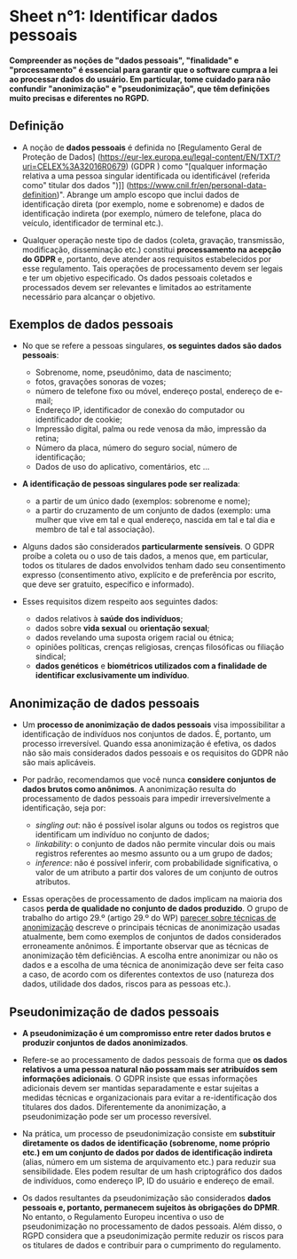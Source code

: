 # Sheet n°1: Identificar dados pessoais

#### Compreender as noções de "dados pessoais", "finalidade" e "processamento" é essencial para garantir que o software cumpra a lei ao processar dados do usuário. Em particular, tome cuidado para não confundir "anonimização" e "pseudonimização", que têm definições muito precisas e diferentes no RGPD.

## Definição
* A noção de **dados pessoais** é definida no [Regulamento Geral de Proteção de Dados] (https://eur-lex.europa.eu/legal-content/EN/TXT/?uri=CELEX%3A32016R0679) (GDPR ) como "[qualquer informação relativa a uma pessoa singular identificada ou identificável (referida como" titular dos dados ")]] (https://www.cnil.fr/en/personal-data-definition)". Abrange um amplo escopo que inclui dados de identificação direta (por exemplo, nome e sobrenome) e dados de identificação indireta (por exemplo, número de telefone, placa do veículo, identificador de terminal etc.).

* Qualquer operação neste tipo de dados (coleta, gravação, transmissão, modificação, disseminação etc.) constitui **processamento na acepção do GDPR** e, portanto, deve atender aos requisitos estabelecidos por esse regulamento. Tais operações de processamento devem ser legais e ter um objetivo especificado. Os dados pessoais coletados e processados devem ser relevantes e limitados ao estritamente necessário para alcançar o objetivo.

## Exemplos de dados pessoais

* No que se refere a pessoas singulares, **os seguintes dados são dados pessoais**:
     * Sobrenome, nome, pseudônimo, data de nascimento;
     * fotos, gravações sonoras de vozes;
     * número de telefone fixo ou móvel, endereço postal, endereço de e-mail;
     * Endereço IP, identificador de conexão do computador ou identificador de cookie;
     * Impressão digital, palma ou rede venosa da mão, impressão da retina;
     * Número da placa, número do seguro social, número de identificação;
     * Dados de uso do aplicativo, comentários, etc ...

* **A identificação de pessoas singulares pode ser realizada**:
     * a partir de um único dado (exemplos: sobrenome e nome);
     * a partir do cruzamento de um conjunto de dados (exemplo: uma mulher que vive em tal e qual endereço, nascida em tal e tal dia e membro de tal e tal associação).

* Alguns dados são considerados **particularmente sensíveis**. O GDPR proíbe a coleta ou o uso de tais dados, a menos que, em particular, todos os titulares de dados envolvidos tenham dado seu consentimento expresso (consentimento ativo, explícito e de preferência por escrito, que deve ser gratuito, específico e informado).

* Esses requisitos dizem respeito aos seguintes dados:

     * dados relativos à **saúde dos indivíduos**;
     * dados sobre **vida sexual** ou **orientação sexual**;
     * dados revelando uma suposta origem racial ou étnica;
     * opiniões políticas, crenças religiosas, crenças filosóficas ou filiação sindical;
     * **dados genéticos** e **biométricos utilizados com a finalidade de identificar exclusivamente um indivíduo**.
     
## Anonimização de dados pessoais

* Um **processo de anonimização de dados pessoais** visa impossibilitar a identificação de indivíduos nos conjuntos de dados. É, portanto, um processo irreversível. Quando essa anonimização é efetiva, os dados não são mais considerados dados pessoais e os requisitos do GDPR não são mais aplicáveis.

* Por padrão, recomendamos que você nunca **considere conjuntos de dados brutos como anônimos**. A anonimização resulta do processamento de dados pessoais para impedir irreversivelmente a identificação, seja por:

     * _singling out_: não é possível isolar alguns ou todos os registros que identificam um indivíduo no conjunto de dados;
     * _linkability_: o conjunto de dados não permite vincular dois ou mais registros referentes ao mesmo assunto ou a um grupo de dados;
     * _inference_: não é possível inferir, com probabilidade significativa, o valor de um atributo a partir dos valores de um conjunto de outros atributos.
     
* Essas operações de processamento de dados implicam na maioria dos casos **perda de qualidade no conjunto de dados produzido**. O grupo de trabalho do artigo 29.º (artigo 29.º do WP) [parecer sobre técnicas de anonimização](https://ec.europa.eu/justice/article-29/documentation/opinion-recommendation/files/2014/wp216_en.pdf) descreve o principais técnicas de anonimização usadas atualmente, bem como exemplos de conjuntos de dados considerados erroneamente anônimos. É importante observar que as técnicas de anonimização têm deficiências. A escolha entre anonimizar ou não os dados e a escolha de uma técnica de anonimização deve ser feita caso a caso, de acordo com os diferentes contextos de uso (natureza dos dados, utilidade dos dados, riscos para as pessoas etc.).     


## Pseudonimização de dados pessoais

* **A pseudonimização é um compromisso entre reter dados brutos e produzir conjuntos de dados anonimizados**.

* Refere-se ao processamento de dados pessoais de forma que **os dados relativos a uma pessoa natural não possam mais ser atribuídos sem informações adicionais**. O GDPR insiste que essas informações adicionais devem ser mantidas separadamente e estar sujeitas a medidas técnicas e organizacionais para evitar a re-identificação dos titulares dos dados. Diferentemente da anonimização, a pseudonimização pode ser um processo reversível.

* Na prática, um processo de pseudonimização consiste em **substituir diretamente os dados de identificação (sobrenome, nome próprio etc.) em um conjunto de dados por dados de identificação indireta** (alias, número em um sistema de arquivamento etc.) para reduzir sua sensibilidade. Eles podem resultar de um hash criptográfico dos dados de indivíduos, como endereço IP, ID do usuário e endereço de email.

* Os dados resultantes da pseudonimização são considerados **dados pessoais e, portanto, permanecem sujeitos às obrigações do DPMR**. No entanto, o Regulamento Europeu incentiva o uso de pseudonimização no processamento de dados pessoais. Além disso, o RGPD considera que a pseudonimização permite reduzir os riscos para os titulares de dados e contribuir para o cumprimento do regulamento.
